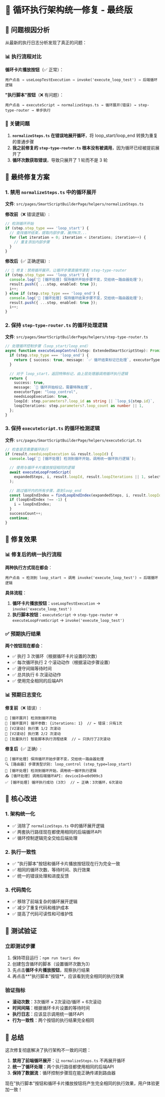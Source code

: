 # 🔧 循环执行架构统一修复 - 最终版

## 🎯 问题根因分析

从最新的执行日志分析发现了真正的问题：

### 📊 执行流程对比

**循环卡片播放按钮**（✅ 正常）：
```
用户点击 → useLoopTestExecution → invoke('execute_loop_test') → 后端循环逻辑
```

**"执行脚本"按钮**（❌ 有问题）：
```
用户点击 → executeScript → normalizeSteps.ts → 循环展开(错误) → step-type-router → 单步执行
```

### 🐛 关键问题
1. **`normalizeSteps.ts` 在错误地展开循环**，将 loop_start/loop_end 转换为重复的普通步骤
2. **我之前修复的 `step-type-router.ts` 根本没有被调用**，因为循环已经被提前展开了
3. **循环次数获取错误**，导致只展开了 1 轮而不是 3 轮

## 🔧 最终修复方案

### 1. 禁用 `normalizeSteps.ts` 中的循环展开

**文件**: `src/pages/SmartScriptBuilderPage/helpers/normalizeSteps.ts`

**修改前**（❌ 错误逻辑）:
```typescript
// 检测循环开始
if (step.step_type === 'loop_start') {
  // 查找循环结束，提取内部步骤，展开N次...
  for (let iteration = 0; iteration < iterations; iteration++) {
    // 重复添加内部步骤
  }
}
```

**修改后**（✅ 正确逻辑）:
```typescript
// 🔧 修复：禁用循环展开，让循环步骤直接传递到 step-type-router
if (step.step_type === 'loop_start') {
  console.log('🔄 [循环处理] 保持循环开始步骤不变，交给统一路由器处理');
  result.push({ ...step, enabled: true });
  i++;
} else if (step.step_type === 'loop_end') {
  console.log('🔄 [循环处理] 保持循环结束步骤不变，交给统一路由器处理');
  result.push({ ...step, enabled: true });
  i++;
}
```

### 2. 保持 `step-type-router.ts` 的循环处理逻辑

**文件**: `src/pages/SmartScriptBuilderPage/helpers/step-type-router.ts`

```typescript
// 处理循环控制步骤（loop_start/loop_end）
async function executeLoopControl(step: ExtendedSmartScriptStep): Promise<StepExecutionResult> {
  if (step.step_type === 'loop_end') {
    return { success: true, message: `✅ 循环结束标记已处理`, executorType: "loop_control" };
  }
  
  // 对于 loop_start，返回特殊标记，由上层处理器调用循环执行逻辑
  return {
    success: true,
    message: `🔄 循环开始标记，需要特殊处理`,
    executorType: "loop_control",
    needsLoopExecution: true,
    loopId: step.parameters?.loop_id as string || `loop_${step.id}`,
    loopIterations: step.parameters?.loop_count as number || 1,
  };
}
```

### 3. 保持 `executeScript.ts` 的循环检测逻辑

**文件**: `src/pages/SmartScriptBuilderPage/helpers/executeScript.ts`

```typescript
// 检查是否需要循环执行
if (result.needsLoopExecution && result.loopId) {
  console.log(`🔄 [循环处理] 检测到循环开始，调用统一循环执行逻辑`);
  
  // 使用与循环卡片播放按钮相同的逻辑
  await executeLoopFromScript(
    expandedSteps, i, result.loopId, result.loopIterations || 1, selectedDevice
  );
  
  // 跳过循环内的所有步骤，直到loop_end
  const loopEndIndex = findLoopEndIndex(expandedSteps, i, result.loopId);
  if (loopEndIndex !== -1) {
    i = loopEndIndex;
  }
  successCount++;
  continue;
}
```

## 🎯 修复效果

### 📊 修复后的统一执行流程

**两种执行方式现在都会**：
```
用户点击 → 检测到 loop_start → 调用 invoke('execute_loop_test') → 后端循环逻辑
```

**具体流程**：
1. **循环卡片播放按钮**：`useLoopTestExecution` → `invoke('execute_loop_test')`
2. **执行脚本按钮**：`executeScript` → `step-type-router` → `executeLoopFromScript` → `invoke('execute_loop_test')`

### ✅ 预期执行结果

**两个按钮现在都会**：
- ✅ 执行 3 次循环（根据循环卡片设置的次数）
- ✅ 每次循环执行 2 个滚动动作（根据滚动步骤设置）
- ✅ 遵守间隔等待时间
- ✅ 总共执行 6 次滚动动作
- ✅ 使用完全相同的后端API

### 📊 预期日志变化

**修复前**（❌ 错误）:
```
🔄 [循环展开] 检测到循环开始
🔄 [循环展开] 循环参数: {iterations: 1}  // ← 错误：只有1次
📜 [V2滚动] 执行第 1/2 次滚动
📜 [V2滚动] 执行第 2/2 次滚动
🏁 [批量执行] 智能脚本执行流程结束  // ← 只执行了2次滚动
```

**修复后**（✅ 正确）:
```
🔄 [循环处理] 保持循环开始步骤不变，交给统一路由器处理
🔍 [路由器] 步骤类型识别: loop_control (step_type=loop_start)
🔄 [循环处理] 检测到循环开始，调用统一循环执行逻辑
📤 [循环处理] 调用后端循环API: deviceId=e0d909c3
✅ [循环处理] 循环执行成功 (3次)  // ← 正确：3次循环，6次滚动
```

## 🎯 核心改进

### 1. **架构统一化**
- ✅ 消除了 `normalizeSteps.ts` 中的循环展开逻辑
- ✅ 两套执行路径现在都使用相同的后端循环API
- ✅ 循环控制逻辑完全交给后端处理

### 2. **执行一致性**
- ✅ "执行脚本"按钮和循环卡片播放按钮现在行为完全一致
- ✅ 相同的循环次数、等待时间、执行效果
- ✅ 统一的错误处理和进度反馈

### 3. **代码简化**
- ✅ 移除了前端复杂的循环展开逻辑
- ✅ 减少了重复代码和维护成本
- ✅ 提高了代码可读性和可维护性

## 🧪 测试验证

### 立即测试步骤
1. 保持项目运行：`npm run tauri dev`
2. 创建包含循环的脚本（设置循环次数为3）
3. 先点击**循环卡片播放按钮**，观察执行结果
4. 再点击**"执行脚本"按钮**，应该看到完全相同的执行效果

### 验证指标
- **滚动次数**：3次循环 × 2次滚动/循环 = 6次滚动
- **时间间隔**：根据循环卡片设置的等待时间
- **执行日志**：应该显示调用统一循环API
- **行为一致性**：两个按钮的执行结果完全相同

## 📝 总结

这次修复彻底解决了执行架构不一致的问题：

1. **禁用了前端循环展开**：让 `normalizeSteps.ts` 不再展开循环
2. **统一了循环处理**：两个执行路径都使用相同的后端API
3. **保持了数据流**：循环控制步骤现在能正确传递到路由器

现在"执行脚本"按钮和循环卡片播放按钮将产生完全相同的执行效果，用户体验更加一致！